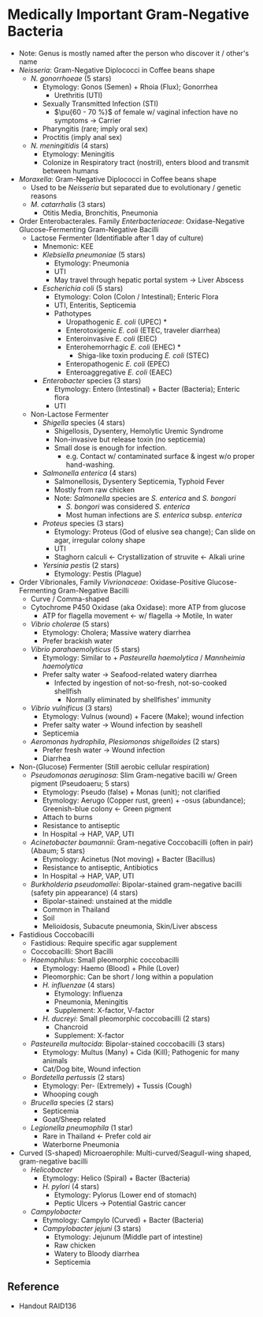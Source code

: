 # Medically Important Gram-Negative Bacteria

* Note: Genus is mostly named after the person who discover it / other's name
* *Neisseria*: Gram-Negative Diplococci in Coffee beans shape
  * *N. gonorrhoeae* (5 stars)
    * Etymology: Gonos (Semen) + Rhoia (Flux); Gonorrhea
      * Urethritis (UTI)
    * Sexually Transmitted Infection (STI)
      * $\pu{60 - 70 %}$ of female w/ vaginal infection have no symptoms → Carrier
    * Pharyngitis (rare; imply oral sex)
    * Proctitis (imply anal sex)
  * *N. meningitidis* (4 stars)
    * Etymology: Meningitis
    * Colonize in Respiratory tract (nostril), enters blood and transmit between humans
* *Moraxella*: Gram-Negative Diplococci in Coffee beans shape
  * Used to be *Neisseria* but separated due to evolutionary / genetic reasons
  * *M. catarrhalis* (3 stars)
    * Otitis Media, Bronchitis, Pneumonia
* Order Enterobacterales. Family *Enterbacteriaceae*: Oxidase-Negative Glucose-Fermenting Gram-Negative Bacilli
  * Lactose Fermenter (Identifiable after 1 day of culture)
    * Mnemonic: KEE
    * *Klebsiella pneumoniae* (5 stars)
      * Etymology: Pneumonia
      * UTI
      * May travel through hepatic portal system → Liver Abscess
    * *Escherichia coli* (5 stars)
      * Etymology: Colon (Colon / Intestinal); Enteric Flora
      * UTI, Enteritis, Septicemia
      * Pathotypes
        * Uropathogenic *E. coli* (UPEC) \*
        * Enterotoxigenic *E. coli* (ETEC, traveler diarrhea)
        * Enteroinvasive *E. coli* (EIEC)
        * Enterohemorrhagic *E. coli* (EHEC) \*
          * Shiga-like toxin producing *E. coli* (STEC)
        * Enteropathogenic *E. coli* (EPEC)
        * Enteroaggregative *E. coli* (EAEC)
    * *Enterobacter* species (3 stars)
      * Etymology: Entero (Intestinal) + Bacter (Bacteria); Enteric flora
      * UTI
  * Non-Lactose Fermenter
    * *Shigella* species (4 stars)
      * Shigellosis, Dysentery, Hemolytic Uremic Syndrome
      * Non-invasive but release toxin (no septicemia)
      * Small dose is enough for infection.
        * e.g. Contact w/ contaminated surface & ingest w/o proper hand-washing.
    * *Salmonella enterica* (4 stars)
      * Salmonellosis, Dysentery Septicemia, Typhoid Fever
      * Mostly from raw chicken
      * Note: *Salmonella* species are *S. enterica* and *S. bongori*
        * *S. bongori* was considered *S. enterica*
        * Most human infections are *S. enterica* subsp. *enterica*
    * *Proteus* species (3 stars)
      * Etymology: Proteus (God of elusive sea change); Can slide on agar, irregular colony shape
      * UTI
      * Staghorn calculi ← Crystallization of struvite ← Alkali urine
    * *Yersinia pestis* (2 stars)
      * Etymology: Pestis (Plague)
* Order Vibrionales, Family *Vivrionaceae*: Oxidase-Positive Glucose-Fermenting Gram-Negative Bacilli
  * Curve / Comma-shaped
  * Cytochrome P450 Oxidase (aka Oxidase): more ATP from glucose
    * ATP for flagella movement ← w/ flagella → Motile, In water
  * *Vibrio cholerae* (5 stars)
    * Etymology: Cholera; Massive watery diarrhea
    * Prefer brackish water
  * *Vibrio parahaemolyticus* (5 stars)
    * Etymology: Similar to + *Pasteurella haemolytica* / *Mannheimia haemolytica*
    * Prefer salty water → Seafood-related watery diarrhea
      * Infected by ingestion of not-so-fresh, not-so-cooked shellfish
        * Normally eliminated by shellfishes' immunity
  * *Vibrio vulnificus* (3 stars)
    * Etymology: Vulnus (wound) + Facere (Make); wound infection
    * Prefer salty water → Wound infection by seashell
    * Septicemia
  * *Aeromonas hydrophila*, *Plesiomonas shigelloides* (2 stars)
    * Prefer fresh water → Wound infection
    * Diarrhea
* Non-(Glucose) Fermenter (Still aerobic cellular respiration)
  * *Pseudomonas aeruginosa*: Slim Gram-negative bacilli w/ Green pigment (Pseudoaeru; 5 stars)
    * Etymology: Pseudo (false) + Monas (unit); not clarified
    * Etymology: Aerugo (Copper rust, green) + -osus (abundance); Greenish-blue colony ← Green pigment
    * Attach to burns
    * Resistance to antiseptic
    * In Hospital → HAP, VAP, UTI
  * *Acinetobacter baumannii*: Gram-negative Coccobacilli (often in pair) (Abaum; 5 stars)
    * Etymology: Acinetus (Not moving) + Bacter (Bacillus)
    * Resistance to antiseptic, Antibiotics
    * In Hospital → HAP, VAP, UTI
  * *Burkholderia pseudomallei*: Bipolar-stained gram-negative bacilli (safety pin appearance) (4 stars)
    * Bipolar-stained: unstained at the middle
    * Common in Thailand
    * Soil
    * Melioidosis, Subacute pneumonia, Skin/Liver abscess
* Fastidious Coccobacilli
  * Fastidious: Require specific agar supplement
  * Coccobacilli: Short Bacilli
  * *Haemophilus*: Small pleomorphic coccobacilli
    * Etymology: Haemo (Blood) + Phile (Lover)
    * Pleomorphic: Can be short / long within a population
    * *H. influenzae* (4 stars)
      * Etymology: Influenza
      * Pneumonia, Meningitis
      * Supplement: X-factor, V-factor
    * *H. ducreyi*: Small pleomorphic coccobacilli (2 stars)
      * Chancroid
      * Supplement: X-factor
  * *Pasteurella multocida*: Bipolar-stained coccobacilli (3 stars)
    * Etymology: Multus (Many) + Cida (Kill); Pathogenic for many animals
    * Cat/Dog bite, Wound infection
  * *Bordetella pertussis* (2 stars)
    * Etymology: Per- (Extremely) + Tussis (Cough)
    * Whooping cough
  * *Brucella* species (2 stars)
    * Septicemia
    * Goat/Sheep related
  * *Legionella pneumophila* (1 star)
    * Rare in Thailand ← Prefer cold air
    * Waterborne Pneumonia
* Curved (S-shaped) Microaerophile: Multi-curved/Seagull-wing shaped, gram-negative bacilli
  * *Helicobacter*
    * Etymology: Helico (Spiral) + Bacter (Bacteria)
    * *H. pylori* (4 stars)
      * Etymology: Pylorus (Lower end of stomach)
      * Peptic Ulcers → Potential Gastric cancer
  * *Campylobacter*
    * Etymology: Campylo (Curved) + Bacter (Bacteria)
    * *Campylobacter jejuni* (3 stars)
      * Etymology: Jejunum (Middle part of intestine)
      * Raw chicken
      * Watery to Bloody diarrhea
      * Septicemia

## Reference

* Handout RAID136
